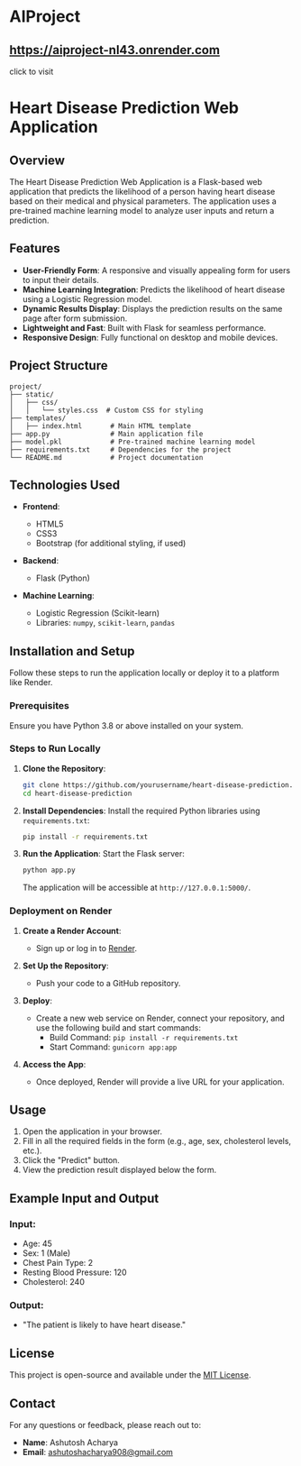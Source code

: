 # AIProject


## https://aiproject-nl43.onrender.com   
click to visit


# Heart Disease Prediction Web Application

## Overview
The Heart Disease Prediction Web Application is a Flask-based web application that predicts the likelihood of a person having heart disease based on their medical and physical parameters. The application uses a pre-trained machine learning model to analyze user inputs and return a prediction.

## Features
- **User-Friendly Form**: A responsive and visually appealing form for users to input their details.
- **Machine Learning Integration**: Predicts the likelihood of heart disease using a Logistic Regression model.
- **Dynamic Results Display**: Displays the prediction results on the same page after form submission.
- **Lightweight and Fast**: Built with Flask for seamless performance.
- **Responsive Design**: Fully functional on desktop and mobile devices.

## Project Structure
```
project/
├── static/
│   ├── css/
│   │   └── styles.css  # Custom CSS for styling
├── templates/
│   ├── index.html       # Main HTML template
├── app.py               # Main application file
├── model.pkl            # Pre-trained machine learning model
├── requirements.txt     # Dependencies for the project
└── README.md            # Project documentation
```

## Technologies Used
- **Frontend**:
  - HTML5
  - CSS3
  - Bootstrap (for additional styling, if used)

- **Backend**:
  - Flask (Python)

- **Machine Learning**:
  - Logistic Regression (Scikit-learn)
  - Libraries: `numpy`, `scikit-learn`, `pandas`

## Installation and Setup
Follow these steps to run the application locally or deploy it to a platform like Render.

### Prerequisites
Ensure you have Python 3.8 or above installed on your system.

### Steps to Run Locally
1. **Clone the Repository**:
   ```bash
   git clone https://github.com/yourusername/heart-disease-prediction.git
   cd heart-disease-prediction
   ```

2. **Install Dependencies**:
   Install the required Python libraries using `requirements.txt`:
   ```bash
   pip install -r requirements.txt
   ```

3. **Run the Application**:
   Start the Flask server:
   ```bash
   python app.py
   ```
   The application will be accessible at `http://127.0.0.1:5000/`.

### Deployment on Render
1. **Create a Render Account**:
   - Sign up or log in to [Render](https://render.com).

2. **Set Up the Repository**:
   - Push your code to a GitHub repository.

3. **Deploy**:
   - Create a new web service on Render, connect your repository, and use the following build and start commands:
     - Build Command: `pip install -r requirements.txt`
     - Start Command: `gunicorn app:app`

4. **Access the App**:
   - Once deployed, Render will provide a live URL for your application.

## Usage
1. Open the application in your browser.
2. Fill in all the required fields in the form (e.g., age, sex, cholesterol levels, etc.).
3. Click the "Predict" button.
4. View the prediction result displayed below the form.

## Example Input and Output
### Input:
- Age: 45
- Sex: 1 (Male)
- Chest Pain Type: 2
- Resting Blood Pressure: 120
- Cholesterol: 240

### Output:
- "The patient is likely to have heart disease."

## License
This project is open-source and available under the [MIT License](LICENSE).

## Contact
For any questions or feedback, please reach out to:
- **Name**: Ashutosh Acharya
- **Email**: ashutoshacharya908@gmail.com


